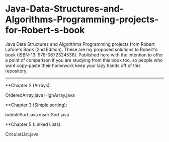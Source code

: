 # Java-Data-Structures-and-Algorithms-Programming-projects-for-Robert-s-book
Java Data Structures and Algorithms Programming projects from Robert Lafore's Book (2nd Edition). These are my proposed solutions to Robert's book (ISBN-13: 978-0672324536). Published here with the intention to offer a point of comparison if you are studying from this book too, so people who want copy-paste their homework keep your lazy hands off of this repository.
*****************************************************************************************************************************************

**Chapter 2 (Arrays):

OrderedArray.java
HighArray.java

**Chapter 3 (Simple sorting):

bubbleSort.java
insertSort.java

**Chapter 5 (Linked Lists):

CircularList.java
